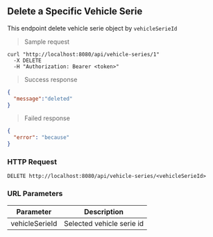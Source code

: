 ## Delete a Specific Vehicle Serie
This endpoint delete vehicle serie object by <code>vehicleSerieId</code>

> Sample request 

```shell
curl "http://localhost:8080/api/vehicle-series/1"
  -X DELETE
  -H "Authorization: Bearer <token>"
```

> Success response

```json
{
  "message":"deleted"
}
```

> Failed response

```json
{
  "error": "because"
}
```

### HTTP Request

`DELETE http://localhost:8080/api/vehicle-series/<vehicleSerieId>`

### URL Parameters

Parameter | Description
--------- | -----------
vehicleSerieId | Selected vehicle serie id